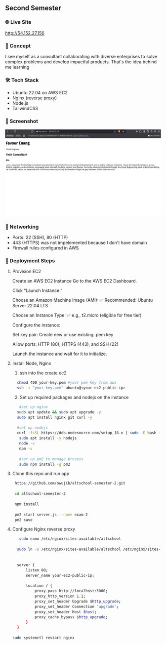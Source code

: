 ## Second Semester

### 🌐 Live Site

http://54.152.27.156

### 🧠 Concept

I see myself as a consultant collaborating with diverse enterprises to solve complex problems and develop impactful products. That's the idea behind me learning

### 🛠️ Tech Stack

- Ubuntu 22.04 on AWS EC2
- Nginx (reverse proxy)
- Node.js
- TailwindCSS

### 📸 Screenshot

![Screenshot](./image.png)

### 🔐 Networking

- Ports: 22 (SSH), 80 (HTTP)
- 443 (HTTPS) was not impelemented because I don't have domain
- Firewall rules configured in AWS

### 📁 Deployment Steps

1. Provision EC2

   Create an AWS EC2 Instance
   Go to the AWS EC2 Dashboard.

   Click “Launch Instance.”

   Choose an Amazon Machine Image (AMI):
   ✅ Recommended: Ubuntu Server 22.04 LTS

   Choose an Instance Type:
   ✅ e.g., t2.micro (eligible for free tier)

   Configure the instance:

   Set key pair: Create new or use existing .pem key

   Allow ports: HTTP (80), HTTPS (443), and SSH (22)

   Launch the instance and wait for it to initialize.

2. Install Node, Nginx

   1. ssh into the create ec2

   ```bash
     chmod 400 your-key.pem #your pem key from aws
     ssh -i "your-key.pem" ubuntu@<your-ec2-public-ip>

   ```

   2. Set up required packages and nodejs on the instance

   ```bash
      #set up nginx
     sudo apt update && sudo apt upgrade -y
     sudo apt install nginx git curl -y

     #set up nodejs
     curl -fsSL https://deb.nodesource.com/setup_18.x | sudo -E bash -
      sudo apt install -y nodejs
      node -v
      npm -v

      #set up pm2 to manage process
      sudo npm install -g pm2

   ```

3. Clone this repo and run app

   ```bash
    https://github.com/owujib/altschool-semester-2.git

    cd altschool-semester-2

    npm install

    pm2 start server.js --name exam-2
    pm2 save
   ```

4. Configure Nginx reverse proxy

   ```bash
      sudo nano /etc/nginx/sites-available/altschool

     sudo ln -s /etc/nginx/sites-available/altschool /etc/nginx/sites-enabled


     server {
         listen 80;
         server_name your-ec2-public-ip;

         location / {
             proxy_pass http://localhost:3000;
             proxy_http_version 1.1;
             proxy_set_header Upgrade $http_upgrade;
             proxy_set_header Connection 'upgrade';
             proxy_set_header Host $host;
             proxy_cache_bypass $http_upgrade;
         }
     }

   sudo systemctl restart nginx
   ```
